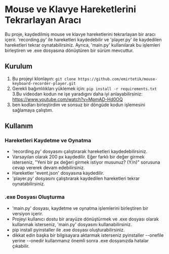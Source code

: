 # Mouse ve Klavye Hareketlerini Tekrarlayan Aracı

Bu proje, kaydedilmiş mouse ve klavye hareketlerini tekrarlayan bir aracı içerir. 'recording.py' ile hareketleri kaydedebilir ve 'player.py' ile kaydedilen hareketleri tekrar oynatabilirsiniz. Ayrıca, 'main.py' kullanılarak bu işlemleri birleştiren ve .exe dosyasına dönüştüren bir sürüm mevcuttur.

## Kurulum

1. Bu projeyi klonlayın: `git clone https://github.com/emirtetik/mouse-keyboard-recorder-player.git`
2. Gerekli bağımlılıkları yüklemek için: `pip install -r requirements.txt`
3.Bu videodan kodun ne işe yaradıgını daha iyi anlayabilirsiniz: https://www.youtube.com/watch?v=MpmAD-Hd0OQ
4. ben kodları birleştirdim ve sonsuz bir döngüde kodun işlemesini sağlamaya çalıştım.
   
## Kullanım

### Hareketleri Kaydetme ve Oynatma

- 'recording.py' dosyasını çalıştırarak hareketleri kaydedebilirsiniz.
- Varsayılan olarak 200 px kaydedilir. Eğer farklı bir değer girmek isterseniz, "Yeni bir px değeri girmek istiyor musunuz? (Y/n)" sorusuna cevap vererek devam edebilirsiniz.
- Hareketler 'event.json' dosyasına kaydedilir.
- 'player.py' dosyasını çalıştırarak kaydedilen hareketleri tekrar oynatabilirsiniz.

### .exe Dosyası Oluşturma

- 'main.py' dosyası, kaydetme ve oynatma işlemlerini birleştiren bir versiyon içerir.
- Projeyi kullanıcı dostu bir arayüze dönüştürmek ve .exe dosyası olarak kullanmak isterseniz, 'main.py' dosyasını kullanabilirsiniz.
- pip install pyinstaller ile .exe dosyası oluşturabilirsiniz.
- dikkat edin başka bir bilgisayara aktarmak isterseniz pyinstaller --onefile yerine --onedir kullanmanız önemli sonra .exe dosyanızda hatalar çıkabilir.



